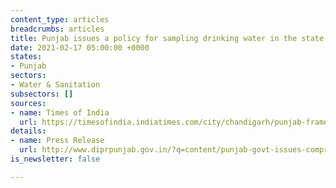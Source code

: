 ```yaml
---
content_type: articles
breadcrumbs: articles
title: Punjab issues a policy for sampling drinking water in the state
date: 2021-02-17 05:00:00 +0000
states:
- Punjab
sectors:
- Water & Sanitation
subsectors: []
sources:
- name: Times of India
  url: https://timesofindia.indiatimes.com/city/chandigarh/punjab-frames-policy-for-sampling-of-drinking-water/articleshow/80790497.cms
details:
- name: Press Release
  url: http://www.diprpunjab.gov.in/?q=content/punjab-govt-issues-comprehensive-policy-routine-water-sampling-outbreaks-water-borne
is_newsletter: false

---
```

